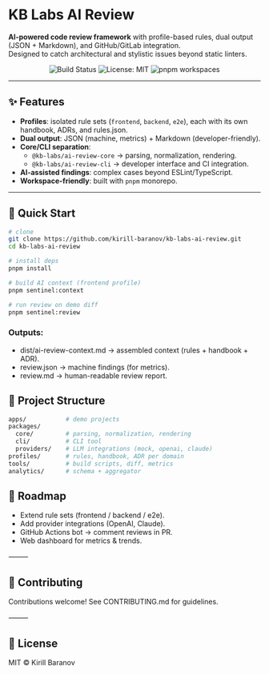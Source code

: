 # KB Labs AI Review

**AI-powered code review framework** with profile-based rules, dual output (JSON + Markdown), and GitHub/GitLab integration.  
Designed to catch architectural and stylistic issues beyond static linters.

<p align="center">
  <img src="https://img.shields.io/badge/build-passing-brightgreen" alt="Build Status" />
  <img src="https://img.shields.io/badge/license-MIT-blue" alt="License: MIT" />
  <img src="https://img.shields.io/badge/pnpm-workspaces-orange" alt="pnpm workspaces" />
</p>

---

## ✨ Features
- **Profiles**: isolated rule sets (`frontend`, `backend`, `e2e`), each with its own handbook, ADRs, and rules.json.
- **Dual output**: JSON (machine, metrics) + Markdown (developer-friendly).
- **Core/CLI separation**:
  - `@kb-labs/ai-review-core` → parsing, normalization, rendering.
  - `@kb-labs/ai-review-cli` → developer interface and CI integration.
- **AI-assisted findings**: complex cases beyond ESLint/TypeScript.
- **Workspace-friendly**: built with `pnpm` monorepo.

---

## 🚀 Quick Start

```bash
# clone
git clone https://github.com/kirill-baranov/kb-labs-ai-review.git
cd kb-labs-ai-review

# install deps
pnpm install

# build AI context (frontend profile)
pnpm sentinel:context

# run review on demo diff
pnpm sentinel:review
```

### Outputs:
* dist/ai-review-context.md → assembled context (rules + handbook + ADR).
* review.json → machine findings (for metrics).
* review.md → human-readable review report.

## 📂 Project Structure
```bash
apps/           # demo projects
packages/
  core/         # parsing, normalization, rendering
  cli/          # CLI tool
  providers/    # LLM integrations (mock, openai, claude)
profiles/       # rules, handbook, ADR per domain
tools/          # build scripts, diff, metrics
analytics/      # schema + aggregator
```

## 📜 Roadmap
*	Extend rule sets (frontend / backend / e2e).
*	Add provider integrations (OpenAI, Claude).
*	GitHub Actions bot → comment reviews in PR.
*	Web dashboard for metrics & trends.

⸻

## 🤝 Contributing

Contributions welcome!
See CONTRIBUTING.md for guidelines.

⸻

## 📄 License

MIT © Kirill Baranov

